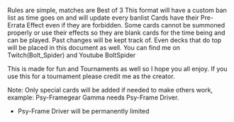 Rules are simple, matches are Best of 3 This format will have a custom ban list as time goes on and will update every banlist Cards have their Pre-Errata Effect even if they are forbidden. Some cards cannot be summoned properly or use their effects so they are blank cards for the time being and can be played. Past changes will be kept track of. Even decks that do top will be placed in this document as well. You can find me on Twitch(Bolt_Spider) and Youtube BoltSpider

This is made for fun and Tournaments as well so I hope you all enjoy. If you use this for a tournament please credit me as the creator.

Note: Only special cards will be added if needed to make others work, example: Psy-Framegear Gamma needs Psy-Frame Driver. 
 - Psy-Frame Driver will be permanently limited
